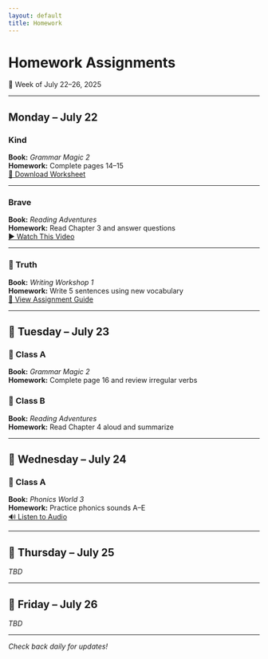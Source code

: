 ```yaml
---
layout: default
title: Homework
---
```

# Homework Assignments  
📅 Week of July 22–26, 2025

---

## Monday – July 22

### Kind  
**Book:** *Grammar Magic 2*  
**Homework:** Complete pages 14–15  
[📄 Download Worksheet](https://example.com/file1.pdf)

---

### Brave  
**Book:** *Reading Adventures*  
**Homework:** Read Chapter 3 and answer questions  
[▶️ Watch This Video](https://example.com/video1)

---

### 🔹 Truth  
**Book:** *Writing Workshop 1*  
**Homework:** Write 5 sentences using new vocabulary  
[📝 View Assignment Guide](https://example.com/guide.pdf)

---

## 📘 Tuesday – July 23

### 🔹 Class A  
**Book:** *Grammar Magic 2*  
**Homework:** Complete page 16 and review irregular verbs

### 🔹 Class B  
**Book:** *Reading Adventures*  
**Homework:** Read Chapter 4 aloud and summarize

---

## 📘 Wednesday – July 24

### 🔹 Class A  
**Book:** *Phonics World 3*  
**Homework:** Practice phonics sounds A–E  
[🔊 Listen to Audio](https://example.com/audio.mp3)

---

## 📘 Thursday – July 25

_TBD_

---

## 📘 Friday – July 26

_TBD_

---

*Check back daily for updates!*
